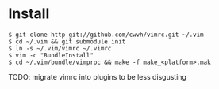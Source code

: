 Install
=======

```
$ git clone http git://github.com/cwvh/vimrc.git ~/.vim
$ cd ~/.vim && git submodule init
$ ln -s ~/.vim/vimrc ~/.vimrc
$ vim -c "BundleInstall"
$ cd ~/.vim/bundle/vimproc && make -f make_<platform>.mak
```

TODO: migrate vimrc into plugins to be less disgusting
